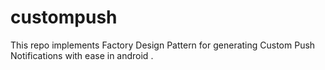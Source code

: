 # custompush
This repo implements Factory Design Pattern for generating Custom Push Notifications with ease in android .

